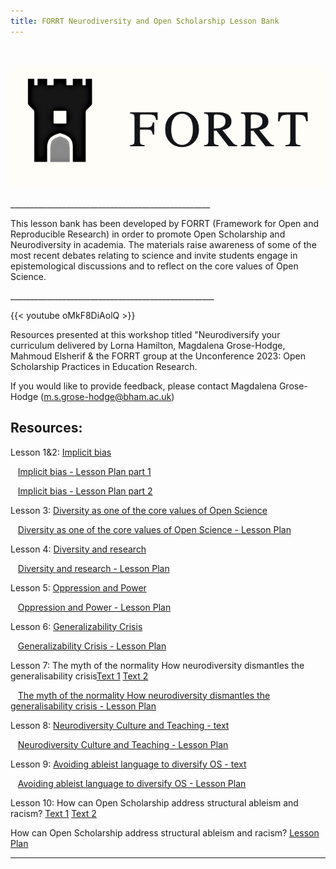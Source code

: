 ```yaml
---
title: FORRT Neurodiversity and Open Scholarship Lesson Bank
---
```


<br>

![FORRT logo](./images/logo.webp)

\_\_\_\_\_\_\_\_\_\_\_\_\_\_\_\_\_\_\_\_\_\_\_\_\_\_\_\_\_\_\_\_\_\_\_\_\_\_\_\_\_\_\_\_\_\_\_\_\_\_

This lesson bank has been developed by FORRT (Framework for Open and Reproducible Research) in order to promote Open Scholarship and Neurodiversity in academia. The materials raise awareness of some of the most recent debates relating to science and invite students engage in epistemological discussions and to reflect on the core values of Open Science.

\_\_\_\_\_\_\_\_\_\_\_\_\_\_\_\_\_\_\_\_\_\_\_\_\_\_\_\_\_\_\_\_\_\_\_\_\_\_\_\_\_\_\_\_\_\_\_\_\_\_\_

{{< youtube oMkF8DiAolQ >}}

Resources presented at this workshop titled "Neurodiversify your curriculum delivered by Lorna Hamilton, Magdalena Grose-Hodge, Mahmoud Elsherif & the FORRT group at the Unconference 2023: Open Scholarship Practices in Education Research.

If you would like to provide feedback, please contact Magdalena Grose-Hodge (m.s.grose-hodge@bham.ac.uk)

## Resources:

Lesson 1&2: [Implicit bias](../neurodiversity-lessonbank/implicit_bias/)

   [Implicit bias - Lesson Plan part 1](./Lesson_Plans/implicit_bias_lesson_plan.pdf)

   [Implicit bias - Lesson Plan part 2](./Lesson_Plans/Implicit_Bias_part_2.pdf)

Lesson 3: [Diversity as one of the core values of Open Science](../neurodiversity-lessonbank/community-psychology-diversity/)

   [Diversity as one of the core values of Open Science - Lesson Plan](./Lesson_Plans/Diversity_as_a_corevalue_of_Open%20Science.pdf)

Lesson 4: [Diversity and research](../neurodiversity-lessonbank/diversity-and-research/)

   [Diversity and research - Lesson Plan](./Lesson_Plans/Diversity_and_Research.pdf)

Lesson 5: [Oppression and Power](./masterstools/)

   [Oppression and Power - Lesson Plan](./masterstools/)

Lesson 6: [Generalizability Crisis](./generalizability/)

   [Generalizability Crisis - Lesson Plan](./Lesson_Plans/generalizability.pdf)

Lesson 7: The myth of the normality How neurodiversity dismantles the generalisability crisis[Text 1](https://journalofethics.ama-assn.org/article/myth-normal-brain-embracing-neurodiversity/2015-04) [Text 2](https://www.cambridge.org/core/journals/behavioral-and-brain-sciences/article/abs/generalizability-crisis/AD386115BA539A759ACB3093760F4824)

   [The myth of the normality How neurodiversity dismantles the generalisability crisis - Lesson Plan](./Lesson_Plans/The_myth_of_the_normality_How_neurodiversity_dismantles_the_generalisability_crisis.pdf)

Lesson 8: [Neurodiversity Culture and Teaching - text](http://rapidintellect.com/AEQweb/ed-5971.pdf)

   [Neurodiversity Culture and Teaching - Lesson Plan](./Lesson_Plans/Neuro_para.pdf)

Lesson 9: [Avoiding ableist language to diversify OS - text](https://www.liebertpub.com/doi/10.1089/aut.2020.0014)

   [Avoiding ableist language to diversify OS - Lesson Plan](./Lesson_Plans/Avoiding_ableist%20language_to_diversify_open_scholarship.pdf)

Lesson 10: How can Open Scholarship address structural ableism and racism? [Text 1](https://www.apa.org/science/about/psa/2019/02/open-science) [Text 2](https://www.tandfonline.com/doi/abs/10.1080/09638288.2023.2173315?journalCode=idre20)

How can Open Scholarship address structural ableism and racism? [Lesson Plan](./Lesson_Plans/How_can_we_Open%20Scholarship_to_address_the%20structural_ableism_and_racism_in_our_society.pdf)

---

<br>
